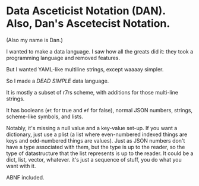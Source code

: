 # Data Asceticist Notation (DAN). Also, Dan's Ascetecist Notation.

(Also my name is Dan.)

I wanted to make a data language. I saw how all the greats did it: they took
a programming language and removed features.

But I wanted YAML-like multiline strings, except waaaay simpler.

So I made a *DEAD SIMPLE* data language.

It is mostly a subset of r7rs scheme, with additions for those multi-line
strings.

It has booleans (`#t` for true and `#f` for false), normal JSON numbers,
strings, scheme-like symbols, and lists.

Notably, it's missing a null value and a key-value set-up. If you want
a dictionary, just use a plist (a list where even-numbered indexed things
are keys and odd-numbered things are values). Just as JSON numbers don't have
a type associated with them, but the type is up to the reader, so the type of
datastructure that the list represents is up to the reader. It could be a dict,
list, vector, whatever. it's just a sequence of stuff, you do what you want
with it.

ABNF included.